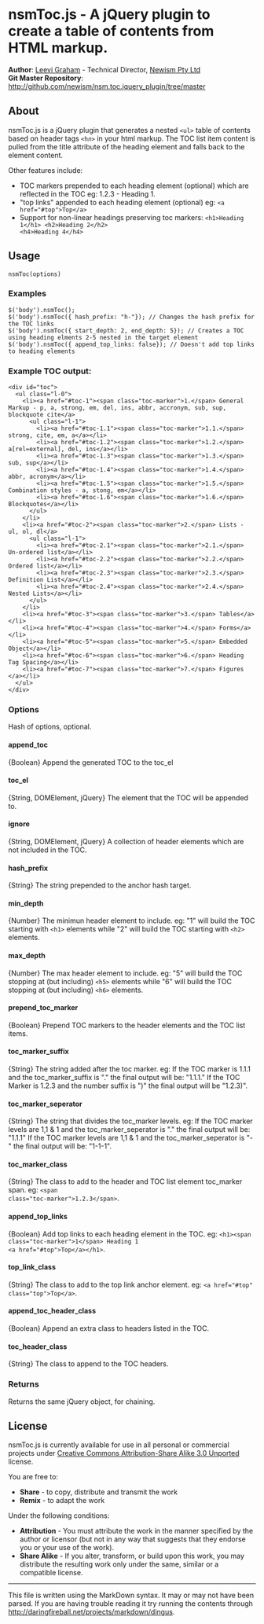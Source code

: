 nsmToc.js - A jQuery plugin to create a table of contents from HTML markup.
===========================================================================

**Author**: [Leevi Graham][] - Technical Director, [Newism Pty Ltd][]  
**Git Master Repository**: <http://github.com/newism/nsm.toc.jquery_plugin/tree/master>

About
-----

nsmToc.js is a jQuery plugin that generates a nested <code>&lt;ul&gt;</code> table of contents based on header tags <code>&lt;h<em>n</em>&gt;</code> in your html markup. The TOC list item content is pulled from the title attribute of the heading element and falls back to the element content.

Other features include:

* TOC markers prepended to each heading element (optional) which are reflected in the TOC eg: 1.2.3 - Heading 1.
* "top links" appended to each heading element (optional) eg: <code>&lt;a href="#top"&gt;Top&lt;/a&gt;</code>
* Support for non-linear headings preserving toc markers: <code>&lt;h1&gt;Heading 1&lt;/h1&gt; &lt;h2&gt;Heading 2&lt;/h2&gt; &lt;h4&gt;Heading 4&lt;/h4&gt;</code>

Usage
-----

	nsmToc(options)

### Examples

	$('body').nsmToc();
	$('body').nsmToc({ hash_prefix: "h-"}); // Changes the hash prefix for the TOC links
	$('body').nsmToc({ start_depth: 2, end_depth: 5}); // Creates a TOC using heading elments 2-5 nested in the target element
	$('body').nsmToc({ append_top_links: false}); // Doesn't add top links to heading elements

### Example TOC output:

	<div id="toc">
	  <ul class="l-0">
	    <li><a href="#toc-1"><span class="toc-marker">1.</span> General Markup - p, a, strong, em, del, ins, abbr, accronym, sub, sup, blockquote cite</a>
	      <ul class="l-1">
	        <li><a href="#toc-1.1"><span class="toc-marker">1.1.</span> strong, cite, em, a</a></li>
	        <li><a href="#toc-1.2"><span class="toc-marker">1.2.</span> a[rel=external], del, ins</a></li>
	        <li><a href="#toc-1.3"><span class="toc-marker">1.3.</span> sub, sup</a></li>
	        <li><a href="#toc-1.4"><span class="toc-marker">1.4.</span> abbr, acronym</a></li>
	        <li><a href="#toc-1.5"><span class="toc-marker">1.5.</span> Combination styles - a, stong, em</a></li>
	        <li><a href="#toc-1.6"><span class="toc-marker">1.6.</span> Blockquotes</a></li>
	      </ul>
	    </li>
	    <li><a href="#toc-2"><span class="toc-marker">2.</span> Lists - ul, ol, dl</a>
	      <ul class="l-1">
	        <li><a href="#toc-2.1"><span class="toc-marker">2.1.</span> Un-ordered list</a></li>
	        <li><a href="#toc-2.2"><span class="toc-marker">2.2.</span> Ordered list</a></li>
	        <li><a href="#toc-2.3"><span class="toc-marker">2.3.</span> Definition List</a></li>
	        <li><a href="#toc-2.4"><span class="toc-marker">2.4.</span> Nested Lists</a></li>
	      </ul>
	    </li>
	    <li><a href="#toc-3"><span class="toc-marker">3.</span> Tables</a></li>
	    <li><a href="#toc-4"><span class="toc-marker">4.</span> Forms</a></li>
	    <li><a href="#toc-5"><span class="toc-marker">5.</span> Embedded Object</a></li>
	    <li><a href="#toc-6"><span class="toc-marker">6.</span> Heading Tag Spacing</a></li>
	    <li><a href="#toc-7"><span class="toc-marker">7.</span> Figures </a></li>
	  </ul>
	</div>


### Options

Hash of options, optional.

#### **append\_toc**
{Boolean} Append the generated TOC to the toc_el

#### **toc\_el**
{String, DOMElement, jQuery} The element that the TOC will be appended to.

#### **ignore**
{String, DOMElement, jQuery} A collection of header elements which are not included in the TOC.

#### **hash\_prefix**
{String} The string prepended to the anchor hash target.

#### **min\_depth**
{Number} The minimun header element to include. eg: "1" will build the TOC starting with <code>&lt;h1&gt;</code> elements while "2" will build the TOC starting with <code>&lt;h2&gt;</code> elements.

#### **max\_depth**
{Number} The max header element to include. eg: "5" will build the TOC stopping at (but including) <code>&lt;h5&gt;</code> elements while "6" will build the TOC stopping at (but including) <code>&lt;h6&gt;</code> elements.

#### **prepend\_toc\_marker**
{Boolean} Prepend TOC markers to the header elements and the TOC list items.

#### **toc\_marker\_suffix**
{String} The string added after the toc marker. eg: If the TOC marker is 1.1.1 and the toc_marker_suffix is "." the final output will be: "1.1.1." If the TOC Marker is 1.2.3 and the number suffix is ")" the final output will be "1.2.3)".

#### **toc\_marker\_seperator**
{String} The string that divides the toc_marker levels. eg: If the TOC marker levels are 1,1 & 1 and the toc_marker_seperator is "." the final output will be: "1.1.1" If the TOC marker levels are 1,1 & 1 and the toc_marker_seperator is "-" the final output will be: "1-1-1".

#### **toc\_marker\_class**
{String} The class to add to the header and TOC list element toc_marker span. eg: <code>&lt;span class="toc-marker"&gt;1.2.3&lt;/span&gt;</code>.

#### **append\_top\_links**
{Boolean} Add top links to each heading element in the TOC. eg: <code>&lt;h1&gt;&lt;span class="toc-marker"&gt;1&lt;/span&gt; Heading 1 &lt;a href="#top"&gt;Top&lt;/a&gt;&lt;/h1&gt;</code>.

#### **top\_link\_class**
{String} The class to add to the top link anchor element. eg: <code>&lt;a href="#top" class="top"&gt;Top&lt;/a&gt;</code>.

#### **append\_toc\_header\_class**
{Boolean} Append an extra class to headers listed in the TOC.

#### **toc\_header\_class**
{String} The class to append to the TOC headers.

### Returns

Returns the same jQuery object, for chaining.

License
-------

nsmToc.js is currently available for use in all personal or commercial projects under [Creative Commons Attribution-Share Alike 3.0 Unported][] license.

You are free to:

* **Share** - to copy, distribute and transmit the work
* **Remix** - to adapt the work

Under the following conditions:

* **Attribution** - You must attribute the work in the manner specified by the author or licensor (but not in any way that suggests that they endorse you or your use of the work).
* **Share Alike** - If you alter, transform, or build upon this work, you may distribute the resulting work only under the same, similar or a compatible license.

---

This file is written using the MarkDown syntax. It may or may not have been parsed. If you are having trouble reading it try running the contents through http://daringfireball.net/projects/markdown/dingus.

[Newism Pty Ltd]: http://newism.com.au/
[Creative Commons Attribution-Share Alike 3.0 Unported]: http://creativecommons.org/licenses/by-sa/3.0/ 
[Leevi Graham]: http://leevigraham.com/